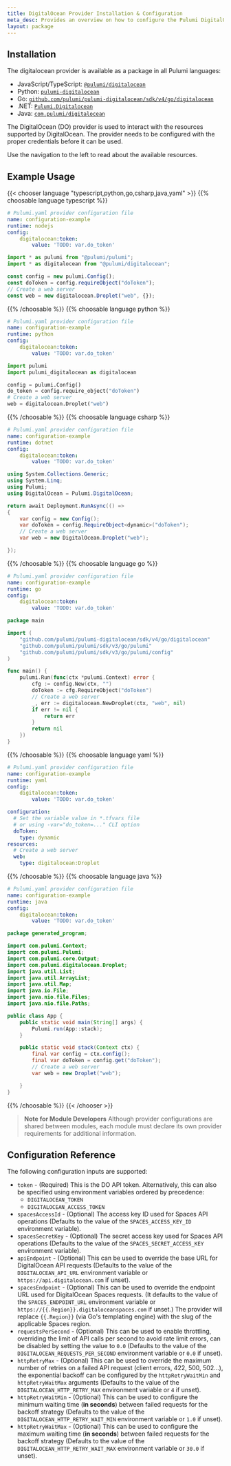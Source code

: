 ```yaml
---
title: DigitalOcean Provider Installation & Configuration
meta_desc: Provides an overview on how to configure the Pulumi DigitalOcean Provider.
layout: package
---
```

## Installation

The digitalocean provider is available as a package in all Pulumi languages:

* JavaScript/TypeScript: [`@pulumi/digitalocean`](https://www.npmjs.com/package/@pulumi/digitalocean)
* Python: [`pulumi-digitalocean`](https://pypi.org/project/pulumi-digitalocean/)
* Go: [`github.com/pulumi/pulumi-digitalocean/sdk/v4/go/digitalocean`](https://github.com/pulumi/pulumi-digitalocean)
* .NET: [`Pulumi.Digitalocean`](https://www.nuget.org/packages/Pulumi.Digitalocean)
* Java: [`com.pulumi/digitalocean`](https://central.sonatype.com/artifact/com.pulumi/digitalocean)

The DigitalOcean (DO) provider is used to interact with the
resources supported by DigitalOcean. The provider needs to be configured
with the proper credentials before it can be used.

Use the navigation to the left to read about the available resources.
## Example Usage

{{< chooser language "typescript,python,go,csharp,java,yaml" >}}
{{% choosable language typescript %}}
```yaml
# Pulumi.yaml provider configuration file
name: configuration-example
runtime: nodejs
config:
    digitalocean:token:
        value: 'TODO: var.do_token'

```
```typescript
import * as pulumi from "@pulumi/pulumi";
import * as digitalocean from "@pulumi/digitalocean";

const config = new pulumi.Config();
const doToken = config.requireObject("doToken");
// Create a web server
const web = new digitalocean.Droplet("web", {});
```
{{% /choosable %}}
{{% choosable language python %}}
```yaml
# Pulumi.yaml provider configuration file
name: configuration-example
runtime: python
config:
    digitalocean:token:
        value: 'TODO: var.do_token'

```
```python
import pulumi
import pulumi_digitalocean as digitalocean

config = pulumi.Config()
do_token = config.require_object("doToken")
# Create a web server
web = digitalocean.Droplet("web")
```
{{% /choosable %}}
{{% choosable language csharp %}}
```yaml
# Pulumi.yaml provider configuration file
name: configuration-example
runtime: dotnet
config:
    digitalocean:token:
        value: 'TODO: var.do_token'

```
```csharp
using System.Collections.Generic;
using System.Linq;
using Pulumi;
using DigitalOcean = Pulumi.DigitalOcean;

return await Deployment.RunAsync(() =>
{
    var config = new Config();
    var doToken = config.RequireObject<dynamic>("doToken");
    // Create a web server
    var web = new DigitalOcean.Droplet("web");

});

```
{{% /choosable %}}
{{% choosable language go %}}
```yaml
# Pulumi.yaml provider configuration file
name: configuration-example
runtime: go
config:
    digitalocean:token:
        value: 'TODO: var.do_token'

```
```go
package main

import (
	"github.com/pulumi/pulumi-digitalocean/sdk/v4/go/digitalocean"
	"github.com/pulumi/pulumi/sdk/v3/go/pulumi"
	"github.com/pulumi/pulumi/sdk/v3/go/pulumi/config"
)

func main() {
	pulumi.Run(func(ctx *pulumi.Context) error {
		cfg := config.New(ctx, "")
		doToken := cfg.RequireObject("doToken")
		// Create a web server
		_, err := digitalocean.NewDroplet(ctx, "web", nil)
		if err != nil {
			return err
		}
		return nil
	})
}
```
{{% /choosable %}}
{{% choosable language yaml %}}
```yaml
# Pulumi.yaml provider configuration file
name: configuration-example
runtime: yaml
config:
    digitalocean:token:
        value: 'TODO: var.do_token'

```
```yaml
configuration:
  # Set the variable value in *.tfvars file
  # or using -var="do_token=..." CLI option
  doToken:
    type: dynamic
resources:
  # Create a web server
  web:
    type: digitalocean:Droplet
```
{{% /choosable %}}
{{% choosable language java %}}
```yaml
# Pulumi.yaml provider configuration file
name: configuration-example
runtime: java
config:
    digitalocean:token:
        value: 'TODO: var.do_token'

```
```java
package generated_program;

import com.pulumi.Context;
import com.pulumi.Pulumi;
import com.pulumi.core.Output;
import com.pulumi.digitalocean.Droplet;
import java.util.List;
import java.util.ArrayList;
import java.util.Map;
import java.io.File;
import java.nio.file.Files;
import java.nio.file.Paths;

public class App {
    public static void main(String[] args) {
        Pulumi.run(App::stack);
    }

    public static void stack(Context ctx) {
        final var config = ctx.config();
        final var doToken = config.get("doToken");
        // Create a web server
        var web = new Droplet("web");

    }
}
```
{{% /choosable %}}
{{< /chooser >}}

> **Note for Module Developers** Although provider configurations are shared between modules, each module must
declare its own provider requirements for additional information.
## Configuration Reference

The following configuration inputs are supported:

* `token` - (Required) This is the DO API token. Alternatively, this can also be specified
  using environment variables ordered by precedence:
  * `DIGITALOCEAN_TOKEN`
  * `DIGITALOCEAN_ACCESS_TOKEN`
* `spacesAccessId` - (Optional) The access key ID used for Spaces API
  operations (Defaults to the value of the `SPACES_ACCESS_KEY_ID` environment
  variable).
* `spacesSecretKey` - (Optional) The secret access key used for Spaces API
  operations (Defaults to the value of the `SPACES_SECRET_ACCESS_KEY`
  environment variable).
* `apiEndpoint` - (Optional) This can be used to override the base URL for
  DigitalOcean API requests (Defaults to the value of the `DIGITALOCEAN_API_URL`
  environment variable or `https://api.digitalocean.com` if unset).
* `spacesEndpoint` - (Optional) This can be used to override the endpoint URL
  used for DigitalOcean Spaces requests. (It defaults to the value of the
  `SPACES_ENDPOINT_URL` environment variable or `https://{{.Region}}.digitaloceanspaces.com`
  if unset.) The provider will replace `{{.Region}}` (via Go's templating engine) with the slug
  of the applicable Spaces region.
* `requestsPerSecond` - (Optional) This can be used to enable throttling, overriding the limit
  of API calls per second to avoid rate limit errors, can be disabled by setting the value
  to `0.0` (Defaults to the value of the `DIGITALOCEAN_REQUESTS_PER_SECOND` environment
  variable or `0.0` if unset).
* `httpRetryMax` - (Optional) This can be used to override the maximum number
  of retries on a failed API request (client errors, 422, 500, 502...), the exponential
  backoff can be configured by the `httpRetryWaitMin` and `httpRetryWaitMax` arguments
  (Defaults to the value of the `DIGITALOCEAN_HTTP_RETRY_MAX` environment variable or
  `4` if unset).
* `httpRetryWaitMin` - (Optional) This can be used to configure the minimum
  waiting time (**in seconds**) between failed requests for the backoff strategy
  (Defaults to the value of the `DIGITALOCEAN_HTTP_RETRY_WAIT_MIN` environment
  variable or `1.0` if unset).
* `httpRetryWaitMax` - (Optional) This can be used to configure the maximum
  waiting time (**in seconds**) between failed requests for the backoff strategy
  (Defaults to the value of the `DIGITALOCEAN_HTTP_RETRY_WAIT_MAX` environment
  variable or `30.0` if unset).